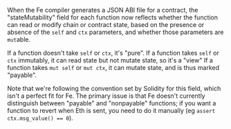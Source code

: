 When the Fe compiler generates a JSON ABI file for a contract, the
"stateMutability" field for each function now reflects whether the function can
read or modify chain or contract state, based on the presence or absence of the
`self` and `ctx` parameters, and whether those parameters are `mut`able.

If a function doesn't take `self` or `ctx`, it's "pure".
If a function takes `self` or `ctx` immutably, it can read state but not mutate
state, so it's a "view"
If a function takes `mut self` or `mut ctx`, it can mutate state, and is thus
marked "payable".

Note that we're following the convention set by Solidity for this field, which
isn't a perfect fit for Fe. The primary issue is that Fe doesn't currently
distinguish between "payable" and "nonpayable" functions; if you want a function
to revert when Eth is sent, you need to do it manually
(eg `assert ctx.msg_value() == 0`).
